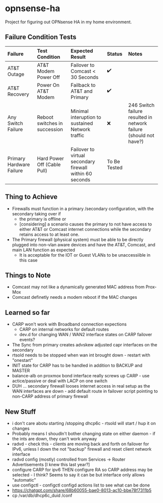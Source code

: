 # opnsense-ha
Project for figuring out OPNsense HA in my home environment.

## Failure Condition Tests

| Failure | Test Condition | Expected Result | Status | Notes |
| :--- | :--- | :--- | :--- | :--- |
| AT&T Outage | AT&T Modem Power Off | Failover to Comcast < 30 Seconds | :heavy_check_mark: ||
| AT&T Recovery | Power On AT&T	 Modem | Failback to AT&T and Primary | :heavy_check_mark: ||
| Any Switch Failure  | Reboot switches in succession | Minimal interuption to sustained Network traffic | :x: | 246 Switch failure resulted in network failure (should not have?) |
| Primary Hardware Failure | Hard Power Off (Cable Pull) | Failover to virtual secondary firewall within 60 seconds | To Be Tested | |


## Thing to Achieve

* Firewalls must function in a primary /secondary configuration, with the secondary taking over if 
  * the primary is offline or
  * [considering] a scenario causes the primary to not have access to either AT&T or Comcast internet connections while the secondary retains access to at least one.
* The Primary firewall (physical system) must be able to be directly plugged into non-vlan aware devices and have the AT&T, Comcast, and main LAN function as expected
  * It is acceptable for the IOT or Guest VLANs to be unaccessiible in this case

## Things to Note
* Comcast may not like a dynamically generated MAC address from Prox-Mox
* Comcast definetly needs a modem reboot if the MAC changes

## Learned so far
* CARP won't work with Broadband connection expections
  * CARP on internal networks for default routes
  * dev.d for changing WAN / WAN2 interface states on CARP failover events?
* The Sync from primary creates advskew adjusted capr interfaces on the secondary 
* rtsold needs to be stopped when wan int brought down - restart with "onestart"
* INIT state for CARP has to be handled in addition to BACKUP and MASTER
* balance-alb on proxmox bond interface really screws up CARP - use actice/passive or deal with LACP on one switch
* DUH ... secondary firewall looses internet access in real setup as the WAN interfaces are down - add default route in failover script pointing to non-CARP address of primary firewall

## New Stuff
* i don't care abotu starting /stopping dhcp6c - rtsold will start / hup it on changes
* Probably means I shoudln't bother changing state on either daemon - if the ints are down, they can't work anyway
* radvd - check this - clients are moving back and forth on failover for IPv6, unless I down the not "backup" firewall and reset client network interface
* radvd config (mostly) controlled from Services -> Router Advertisements [I knew this last year?]
* configure CARP for ipv6 THEN configure RA so CARP address may be selected  - I think?  Seems to say it can be but interface only allows "automatic"
* use configctl - configctl configd actions list to see what can be done
* https://chatgpt.com/share/68b60055-bae0-8013-ac10-bbe78f7311b5
* cp /var/db/dhcp6c_duid  /conf
